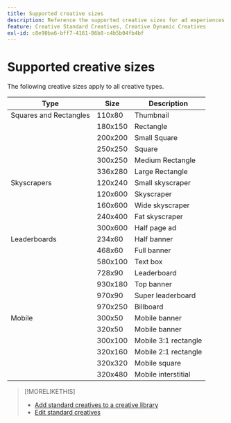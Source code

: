 ```yaml
---
title: Supported creative sizes
description: Reference the supported creative sizes for ad experiences.
feature: Creative Standard Creatives, Creative Dynamic Creatives
exl-id: c8e90ba6-bff7-4161-86b8-c4b5b04fb4bf
---
```

# Supported creative sizes

<!-- verify the description for 320x160 (I'm guessing mobile 2:1 rectangle?) and 930x180 (GGL says top banner)?) -->

The following creative sizes apply to all creative types.

<!-- 
| Squares and Rectangles | 110x80 | Thumbnail |
| | 640x360 | Video |
-->

| Type | Size | Description |
| --- | --- | --- |
| Squares and Rectangles | 110x80 | Thumbnail |
| | 180x150 | Rectangle |
| | 200x200 | Small Square |
| | 250x250 | Square |
| | 300x250 | Medium Rectangle |
| | 336x280 | Large Rectangle |
| Skyscrapers | 120x240 | Small skyscraper |
| | 120x600 | Skyscraper |
| | 160x600 | Wide skyscraper |
| | 240x400 | Fat skyscraper |
| | 300x600 | Half page ad |
| Leaderboards | 234x60 | Half banner |
| | 468x60 | Full banner |
| | 580x100 | Text box |
| | 728x90 | Leaderboard |
| | 930x180 | Top banner |
| | 970x90 | Super leaderboard |
| | 970x250 | Billboard |
| Mobile | 300x50 | Mobile banner |
| | 320x50 | Mobile banner |
| | 300x100 | Mobile 3:1 rectangle |
| | 320x160 | Mobile 2:1 rectangle |
| | 320x320 | Mobile square |
| | 320x480 | Mobile interstitial |

>[!MORELIKETHIS]
>
>* [Add standard creatives to a creative library](creative-add-standard.md)
>* [Edit standard creatives](/help/creative/creative-libraries/creative-edit-standard.md)
